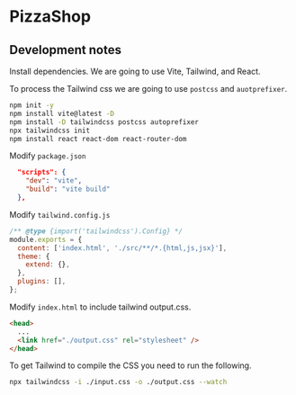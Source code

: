 # PizzaShop

## Development notes

Install dependencies. We are going to use Vite, Tailwind, and React.

To process the Tailwind css we are going to use `postcss` and `auotprefixer`.

```sh
npm init -y
npm install vite@latest -D
npm install -D tailwindcss postcss autoprefixer
npx tailwindcss init
npm install react react-dom react-router-dom
```

Modify `package.json`

```json
  "scripts": {
    "dev": "vite",
    "build": "vite build"
  },
```

Modify `tailwind.config.js`

```js
/** @type {import('tailwindcss').Config} */
module.exports = {
  content: ['index.html', './src/**/*.{html,js,jsx}'],
  theme: {
    extend: {},
  },
  plugins: [],
};
```

Modify `index.html` to include tailwind output.css.

```html
<head>
  ...
  <link href="./output.css" rel="stylesheet" />
</head>
```

To get Tailwind to compile the CSS you need to run the following.

```sh
npx tailwindcss -i ./input.css -o ./output.css --watch
```
